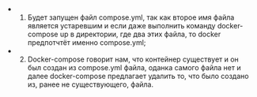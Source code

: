 * 1. Будет запущен файл compose.yml, так как второе имя файла является устаревшим и если даже выполнить команду docker-compose up в директории, где два этих файла, то docker предпотчтёт именно compose.yml;
* 2. Docker-compose говорит нам, что контейнер существует и он был создан из compose.yml файла, оданка самого файла нет и далее docker-compose предлагает удалить то, что было создано из, ранее не существующего, файла.